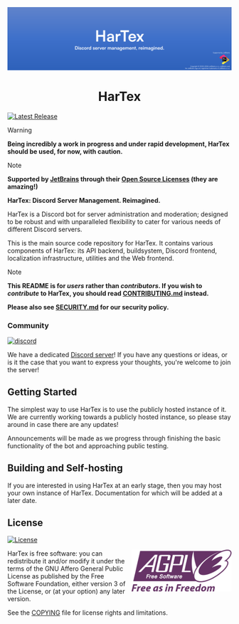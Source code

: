![HarTex](./meta/images/hartexbanner.png)

<h1 align="center">HarTex</h1>

[![Latest Release](https://img.shields.io/github/v/release/TeamHarTex/HarTex?sort=date&logo=github&label=latest&style=for-the-badge)](https://github.com/TeamHarTex/HarTex/releases/latest)

> [!WARNING]
> **Being incredibly a work in progress and under rapid development, HarTex should be used, for now, with caution.**

> [!NOTE]
> **Supported by [JetBrains](https://www.jetbrains.com/) through their [Open Source Licenses](https://www.jetbrains.com/community/opensource/#support) (they are amazing!)**

**HarTex: Discord Server Management. Reimagined.**

HarTex is a Discord bot for server administration and moderation; designed to be robust and with unparalleled flexibility to cater for various needs of different Discord servers.

This is the main source code repository for HarTex. It contains various components of HarTex: its API backend, buildsystem, Discord frontend, localization infrastructure, utilities and the Web frontend.

> [!NOTE]
> **This README is for *users* rather than *contributors*. If you wish to *contribute* to HarTex, you should read [CONTRIBUTING.md](./CONTRIBUTING.md) instead.**
>
> **Please also see [SECURITY.md](./SECURITY.md) for our security policy.**

### Community

[![discord](https://img.shields.io/discord/886101109331075103?logo=discord&style=for-the-badge)](https://discord.gg/Xu8453VBAv)

We have a dedicated [Discord server](https://discord.gg/Xu8453VBAv)! If you have any questions or ideas, or is it the case that you want to express your thoughts, you're welcome to join the server!

## Getting Started

The simplest way to use HarTex is to use the publicly hosted instance of it. We are currently working towards a publicly hosted instance, so please stay around in case there are any updates!

Announcements will be made as we progress through finishing the basic functionality of the bot and approaching public testing.

## Building and Self-hosting

If you are interested in using HarTex at an early stage, then you may host your own instance of HarTex. Documentation for
which will be added at a later date.

## License

[![License](https://img.shields.io/github/license/TeamHarTex/HarTex?logo=github&style=for-the-badge)](LICENSE)

<img src="meta/images/agplv3.svg" align="right" width=225x alt="AGPLv3">

HarTex is free software: you can redistribute it and/or modify it under the terms of the GNU Affero General Public License as published by the Free Software Foundation, either version 3 of the License, or (at your option) any later version.

See the [COPYING](./COPYING) file for license rights and limitations.
